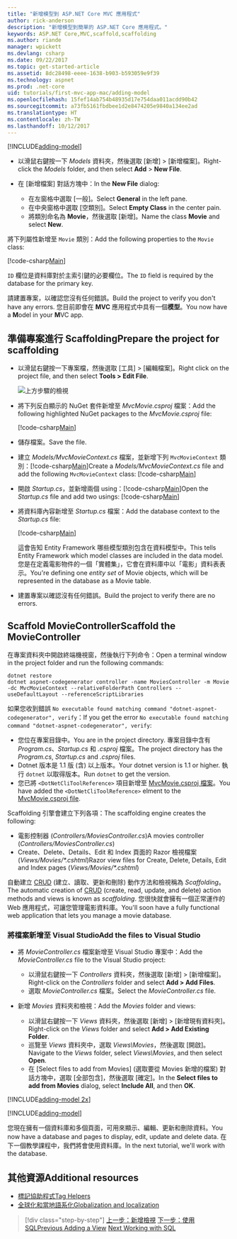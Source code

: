 ```yaml
---
title: "新增模型到 ASP.NET Core MVC 應用程式"
author: rick-anderson
description: "新增模型到簡單的 ASP.NET Core 應用程式。"
keywords: ASP.NET Core,MVC,scaffold,scaffolding
ms.author: riande
manager: wpickett
ms.devlang: csharp
ms.date: 09/22/2017
ms.topic: get-started-article
ms.assetid: 8dc28498-eeee-1638-b903-b593059e9f39
ms.technology: aspnet
ms.prod: .net-core
uid: tutorials/first-mvc-app-mac/adding-model
ms.openlocfilehash: 15fef14ab754b48935d17e754daa011acdd90b42
ms.sourcegitcommit: a73fb5161fbdbee1d2e8474205e9840a134ee2ad
ms.translationtype: HT
ms.contentlocale: zh-TW
ms.lasthandoff: 10/12/2017
---
```

[!INCLUDE[adding-model](../../includes/mvc-intro/adding-model1.md)]

* <span data-ttu-id="5a847-104">以滑鼠右鍵按一下 *Models* 資料夾，然後選取 [新增] > [新增檔案]。</span><span class="sxs-lookup"><span data-stu-id="5a847-104">Right-click the *Models* folder, and then select **Add** > **New File**.</span></span> 
* <span data-ttu-id="5a847-105">在 [新增檔案] 對話方塊中：</span><span class="sxs-lookup"><span data-stu-id="5a847-105">In the **New File** dialog:</span></span>

  * <span data-ttu-id="5a847-106">在左窗格中選取 [一般]。</span><span class="sxs-lookup"><span data-stu-id="5a847-106">Select **General** in the left pane.</span></span>
  * <span data-ttu-id="5a847-107">在中央窗格中選取 [空類別]。</span><span class="sxs-lookup"><span data-stu-id="5a847-107">Select **Empty Class** in the center pain.</span></span>
  * <span data-ttu-id="5a847-108">將類別命名為 **Movie**，然後選取 [新增]。</span><span class="sxs-lookup"><span data-stu-id="5a847-108">Name the class **Movie** and select **New**.</span></span>

<span data-ttu-id="5a847-109">將下列屬性新增至 `Movie` 類別：</span><span class="sxs-lookup"><span data-stu-id="5a847-109">Add the following properties to the `Movie` class:</span></span>

[!code-csharp[Main](../../tutorials/first-mvc-app/start-mvc/sample/MvcMovie/Models/MovieNoEF.cs?name=snippet_1)]

<span data-ttu-id="5a847-110">`ID` 欄位是資料庫對於主索引鍵的必要欄位。</span><span class="sxs-lookup"><span data-stu-id="5a847-110">The `ID` field is required by the database for the primary key.</span></span>

<span data-ttu-id="5a847-111">請建置專案，以確認您沒有任何錯誤。</span><span class="sxs-lookup"><span data-stu-id="5a847-111">Build the project to verify you don't have any errors.</span></span> <span data-ttu-id="5a847-112">您目前即會在 **MVC** 應用程式中具有一個**模型**。</span><span class="sxs-lookup"><span data-stu-id="5a847-112">You now have a **M**odel in your **M**VC app.</span></span>

## <a name="prepare-the-project-for-scaffolding"></a><span data-ttu-id="5a847-113">準備專案進行 Scaffolding</span><span class="sxs-lookup"><span data-stu-id="5a847-113">Prepare the project for scaffolding</span></span>

- <span data-ttu-id="5a847-114">以滑鼠右鍵按一下專案檔，然後選取 [工具] > [編輯檔案]。</span><span class="sxs-lookup"><span data-stu-id="5a847-114">Right click on the project file, and then select **Tools > Edit File**.</span></span>

  ![上方步驟的檢視](adding-model/_static/1.png)

- <span data-ttu-id="5a847-116">將下列反白顯示的 NuGet 套件新增至 *MvcMovie.csproj* 檔案：</span><span class="sxs-lookup"><span data-stu-id="5a847-116">Add the following highlighted NuGet packages to the *MvcMovie.csproj* file:</span></span>
             
  [!code-csharp[Main](../first-mvc-app-xplat/start-mvc/sample/MvcMovie/MvcMovie.csproj?highlight=7,10)]

- <span data-ttu-id="5a847-117">儲存檔案。</span><span class="sxs-lookup"><span data-stu-id="5a847-117">Save the file.</span></span>

- <span data-ttu-id="5a847-118">建立 *Models/MvcMovieContext.cs* 檔案，並新增下列 `MvcMovieContext` 類別：[!code-csharp[Main](../../tutorials/first-mvc-app-xplat/start-mvc/sample/MvcMovie/Models/MvcMovieContext.cs)]</span><span class="sxs-lookup"><span data-stu-id="5a847-118">Create a *Models/MvcMovieContext.cs* file and add the following `MvcMovieContext` class:  [!code-csharp[Main](../../tutorials/first-mvc-app-xplat/start-mvc/sample/MvcMovie/Models/MvcMovieContext.cs)]</span></span>
   
- <span data-ttu-id="5a847-119">開啟 *Startup.cs*，並新增兩個 using：[!code-csharp[Main](../../tutorials/first-mvc-app-xplat/start-mvc/sample/MvcMovie/Startup.cs?name=snippet1&highlight=1,2)]</span><span class="sxs-lookup"><span data-stu-id="5a847-119">Open the *Startup.cs* file and add two usings:  [!code-csharp[Main](../../tutorials/first-mvc-app-xplat/start-mvc/sample/MvcMovie/Startup.cs?name=snippet1&highlight=1,2)]</span></span>

- <span data-ttu-id="5a847-120">將資料庫內容新增至 *Startup.cs* 檔案：</span><span class="sxs-lookup"><span data-stu-id="5a847-120">Add the database context to the *Startup.cs* file:</span></span>

   [!code-csharp[Main](../../tutorials/first-mvc-app-xplat/start-mvc/sample/MvcMovie/Startup.cs?name=snippet2&highlight=6-7)]

  <span data-ttu-id="5a847-121">這會告知 Entity Framework 哪些模型類別包含在資料模型中。</span><span class="sxs-lookup"><span data-stu-id="5a847-121">This tells Entity Framework which model classes are included in the data model.</span></span> <span data-ttu-id="5a847-122">您是在定義電影物件的一個「實體集」，它會在資料庫中以「電影」資料表表示。</span><span class="sxs-lookup"><span data-stu-id="5a847-122">You're defining one *entity set* of Movie objects, which will be represented in the database as a Movie table.</span></span>

- <span data-ttu-id="5a847-123">建置專案以確認沒有任何錯誤。</span><span class="sxs-lookup"><span data-stu-id="5a847-123">Build the project to verify there are no errors.</span></span>

## <a name="scaffold-the-moviecontroller"></a><span data-ttu-id="5a847-124">Scaffold MovieController</span><span class="sxs-lookup"><span data-stu-id="5a847-124">Scaffold the MovieController</span></span>

<span data-ttu-id="5a847-125">在專案資料夾中開啟終端機視窗，然後執行下列命令：</span><span class="sxs-lookup"><span data-stu-id="5a847-125">Open a terminal window in the project folder and run the following commands:</span></span>

```
dotnet restore
dotnet aspnet-codegenerator controller -name MoviesController -m Movie -dc MvcMovieContext --relativeFolderPath Controllers --useDefaultLayout --referenceScriptLibraries 
```
<span data-ttu-id="5a847-126">如果您收到錯誤 `No executable found matching command "dotnet-aspnet-codegenerator", verify`：</span><span class="sxs-lookup"><span data-stu-id="5a847-126">If you get the error `No executable found matching command "dotnet-aspnet-codegenerator", verify`:</span></span>

 * <span data-ttu-id="5a847-127">您位在專案目錄中。</span><span class="sxs-lookup"><span data-stu-id="5a847-127">You are in the project directory.</span></span> <span data-ttu-id="5a847-128">專案目錄中含有 *Program.cs*、*Startup.cs* 和 *.csproj* 檔案。</span><span class="sxs-lookup"><span data-stu-id="5a847-128">The project directory has the *Program.cs*, *Startup.cs* and *.csproj* files.</span></span>
 * <span data-ttu-id="5a847-129">Dotnet 版本是 1.1 版 (含) 以上版本。</span><span class="sxs-lookup"><span data-stu-id="5a847-129">Your dotnet version is 1.1 or higher.</span></span> <span data-ttu-id="5a847-130">執行 `dotnet` 以取得版本。</span><span class="sxs-lookup"><span data-stu-id="5a847-130">Run `dotnet` to get the version.</span></span>
 * <span data-ttu-id="5a847-131">您已將 `<DotNetCliToolReference>` 項目新增至 [MvcMovie.csproj 檔案](#prepare-the-project-for-scaffolding)。</span><span class="sxs-lookup"><span data-stu-id="5a847-131">You have added the `<DotNetCliToolReference>` elment to the [MvcMovie.csproj file](#prepare-the-project-for-scaffolding).</span></span>
 
<!--
> [!NOTE]
> If you get an error when the scaffolding command runs, see [issue 444 in the scaffolding repository](https://github.com/aspnet/scaffolding/issues/444) for a workaround.
-->

<span data-ttu-id="5a847-132">Scaffolding 引擎會建立下列各項：</span><span class="sxs-lookup"><span data-stu-id="5a847-132">The scaffolding engine creates the following:</span></span>

* <span data-ttu-id="5a847-133">電影控制器 (*Controllers/MoviesController.cs*)</span><span class="sxs-lookup"><span data-stu-id="5a847-133">A movies controller (*Controllers/MoviesController.cs*)</span></span>
* <span data-ttu-id="5a847-134">Create、Delete、Details、Edit 和 Index 頁面的 Razor 檢視檔案 (*Views/Movies/\*.cshtml*)</span><span class="sxs-lookup"><span data-stu-id="5a847-134">Razor view files for Create, Delete, Details, Edit and Index pages (*Views/Movies/\*.cshtml*)</span></span>

<span data-ttu-id="5a847-135">自動建立 [CRUD](https://wikipedia.org/wiki/Create,_read,_update_and_delete) (建立、讀取、更新和刪除) 動作方法和檢視稱為 *Scaffolding*。</span><span class="sxs-lookup"><span data-stu-id="5a847-135">The automatic creation of [CRUD](https://wikipedia.org/wiki/Create,_read,_update_and_delete) (create, read, update, and delete) action methods and views is known as *scaffolding*.</span></span> <span data-ttu-id="5a847-136">您很快就會擁有一個正常運作的 Web 應用程式，可讓您管理電影資料庫。</span><span class="sxs-lookup"><span data-stu-id="5a847-136">You'll soon have a fully functional web application that lets you manage a movie database.</span></span>

### <a name="add-the-files-to-visual-studio"></a><span data-ttu-id="5a847-137">將檔案新增至 Visual Studio</span><span class="sxs-lookup"><span data-stu-id="5a847-137">Add the files to Visual Studio</span></span>

* <span data-ttu-id="5a847-138">將 *MovieController.cs* 檔案新增至 Visual Studio 專案中：</span><span class="sxs-lookup"><span data-stu-id="5a847-138">Add the *MovieController.cs* file to the Visual Studio project:</span></span>

  * <span data-ttu-id="5a847-139">以滑鼠右鍵按一下 *Controllers* 資料夾，然後選取 [新增] > [新增檔案]。</span><span class="sxs-lookup"><span data-stu-id="5a847-139">Right-click on the *Controllers* folder and select **Add > Add Files**.</span></span>
  * <span data-ttu-id="5a847-140">選取 *MovieController.cs* 檔案。</span><span class="sxs-lookup"><span data-stu-id="5a847-140">Select the *MovieController.cs* file.</span></span>

* <span data-ttu-id="5a847-141">新增 *Movies* 資料夾和檢視：</span><span class="sxs-lookup"><span data-stu-id="5a847-141">Add the *Movies* folder and views:</span></span>

  * <span data-ttu-id="5a847-142">以滑鼠右鍵按一下 *Views* 資料夾，然後選取 [新增] > [新增現有資料夾]。</span><span class="sxs-lookup"><span data-stu-id="5a847-142">Right-click on the *Views* folder and select **Add > Add Existing Folder**.</span></span>
  * <span data-ttu-id="5a847-143">巡覽至 *Views* 資料夾中，選取 *Views\Movies*，然後選取 [開啟]。</span><span class="sxs-lookup"><span data-stu-id="5a847-143">Navigate to the *Views* folder, select *Views\Movies*, and then select **Open**.</span></span>
  * <span data-ttu-id="5a847-144">在 [Select files to add from Movies] (選取要從 Movies 新增的檔案) 對話方塊中，選取 [全部包含]，然後選取 [確定]。</span><span class="sxs-lookup"><span data-stu-id="5a847-144">In the **Select files to add from Movies** dialog, select **Include All**, and then **OK**.</span></span>

[!INCLUDE[adding-model 2x](../../includes/mvc-intro/adding-model2xp.md)]

[!INCLUDE[adding-model](../../includes/mvc-intro/adding-model3.md)]

<span data-ttu-id="5a847-145">您現在擁有一個資料庫和多個頁面，可用來顯示、編輯、更新和刪除資料。</span><span class="sxs-lookup"><span data-stu-id="5a847-145">You now have a database and pages to display, edit, update and delete data.</span></span> <span data-ttu-id="5a847-146">在下一個教學課程中，我們將會使用資料庫。</span><span class="sxs-lookup"><span data-stu-id="5a847-146">In the next tutorial, we'll work with the database.</span></span>

## <a name="additional-resources"></a><span data-ttu-id="5a847-147">其他資源</span><span class="sxs-lookup"><span data-stu-id="5a847-147">Additional resources</span></span>

* [<span data-ttu-id="5a847-148">標記協助程式</span><span class="sxs-lookup"><span data-stu-id="5a847-148">Tag Helpers</span></span>](xref:mvc/views/tag-helpers/intro)
* [<span data-ttu-id="5a847-149">全球化和當地語系化</span><span class="sxs-lookup"><span data-stu-id="5a847-149">Globalization and localization</span></span>](xref:fundamentals/localization)

>[!div class="step-by-step"]
<span data-ttu-id="5a847-150">[上一步：新增檢視](adding-view.md)
[下一步：使用 SQL](working-with-sql.md)</span><span class="sxs-lookup"><span data-stu-id="5a847-150">[Previous Adding a View](adding-view.md)
[Next Working with SQL](working-with-sql.md)</span></span>  

